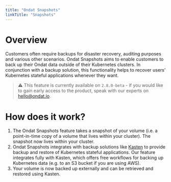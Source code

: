 ```yaml
---
title: "Ondat Snapshots"
linkTitle: "Snapshots"
---
```


# Overview

Customers often require backups for disaster recovery, auditing purposes and various other scenarios. Ondat Snapshots aims to enable customers to back up their Ondat data outside of their Kubernetes clusters. In conjunction with a backup solution, this functionality helps to recover users’ Kubernetes stateful applications whenever they want.

> ⚠️ This feature is currently available on `2.8.0-beta` - if you would like to gain early access to the product, speak with our experts on hello@ondat.io.

# How does it work?

1. The Ondat Snapshots feature takes a snapshot of your volume (i.e. a point-in-time copy of a volume that lives within your cluster). The snapshot now lives within your cluster.
1. Ondat Snapshots integrates with backup solutions like [Kasten](https://www.kasten.io) to provide backup and restore of Kubernetes stateful applications. Our feature integrates fully with Kasten, which offers free workflows for backing up Kubernetes data (e.g. to an S3 bucket if you are using AWS).
1. Your volume is now backed up externally and can be retrieved and restored using Kasten.
